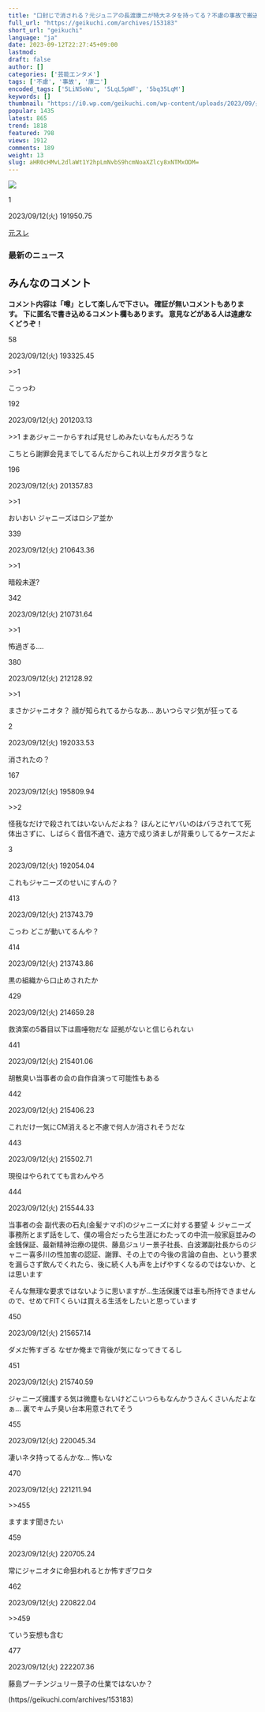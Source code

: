 ```yaml
---
title: "口封じで消される？元ジュニアの長渡康二が特大ネタを持ってる？不慮の事故で搬送！"
full_url: "https://geikuchi.com/archives/153183"
short_url: "geikuchi"
language: "ja"
date: 2023-09-12T22:27:45+09:00
lastmod: 
draft: false
author: []
categories: ['芸能エンタメ']
tags: ['不慮', '事故', '康二']
encoded_tags: ['5LiN5oWu', '5LqL5pWF', '5bq35LqM']
keywords: []
thumbnail: "https://i0.wp.com/geikuchi.com/wp-content/uploads/2023/09/長渡康二.jpg?fit=1280%2C800&ssl=1"
popular: 1435
latest: 865
trend: 1818
featured: 798
views: 1912
comments: 189
weight: 13
slug: aHR0cHMvL2dlaWt1Y2hpLmNvbS9hcmNoaXZlcy8xNTMxODM=
---
```


![](https://i0.wp.com/geikuchi.com/wp-content/uploads/2023/09/長渡康二.jpg?fit=1280%2C800&ssl=1)

<div><p class='t_h'><p>1 <p> 2023/09/12(火) 191950.75 </p></p></p> <p> </p> <p><a rel='noopener' target='_blank' href='https//hayabusa9.5ch.net/test/read.cgi/mnewsplus/1694513990/'>元スレ</a></p> <p class='text-mobile'> <h3>最新のニュース</h3> </p> <p class='blogroll_wrapper'> </p> <p class='text-mobile'> </p> <h2>みんなのコメント</h2> <strong><p>コメント内容は「噂」として楽しんで下さい。 確証が無いコメントもあります。 下に匿名で書き込めるコメント欄もあります。 意見などがある人は遠慮なくどうぞ！</p></strong> <p></p> <p class='t_h t_i'><p>58 <p> 2023/09/12(火) 193325.45 </p></p></p> <p class='t_b t_i'><p> <p class='anchor'>>>1</p> こっっわ </p></p> <p> </p> <p class='t_h t_i'><p>192 <p> 2023/09/12(火) 201203.13 </p></p></p> <p> >>1 まあジャニーからすれぱ見せしめみたいなもんだろうな </p> <p>こちとら謝罪会見までしてるんだからこれ以上ガタガタ言うなと</p> <p> </p> <p class='t_h t_i'><p>196 <p> 2023/09/12(火) 201357.83 </p></p></p> <p class='t_b t_i'><p> <p class='anchor'>>>1</p> おいおい ジャニーズはロシア並か </p></p> <p> </p> <p class='t_h t_i'><p>339 <p> 2023/09/12(火) 210643.36 </p></p></p> <p class='t_b t_i'><p> <p class='anchor'>>>1</p> 暗殺未遂? </p></p> <p> </p> <p class='t_h t_i'><p>342 <p> 2023/09/12(火) 210731.64 </p></p></p> <p class='t_b t_i'><p> <p class='anchor'>>>1</p> 怖過ぎる…. </p></p> <p> </p> <p class='t_h t_i'><p>380 <p> 2023/09/12(火) 212128.92 </p></p></p> <p class='t_b t_i'><p> <p class='anchor'>>>1</p> まさかジャニオタ？ 顔が知られてるからなあ… あいつらマジ気が狂ってる </p></p> <p> </p> <p class='t_h'><p>2 <p> 2023/09/12(火) 192033.53 </p></p></p> <p class='t_b'><p> 消されたの？ </p></p> <p> </p> <p class='t_h t_i'><p>167 <p> 2023/09/12(火) 195809.94 </p></p></p> <p class='t_b t_i'><p> <p class='anchor'>>>2</p> 怪我なだけで殺されてはいないんだよね？ ほんとにヤバいのはバラされてて死体出さずに、しばらく音信不通で、遠方で成り済ましが背乗りしてるケースだよ </p></p> <p> </p> <p class='t_h'><p>3 <p> 2023/09/12(火) 192054.04 </p></p></p> <p class='t_b'><p> これもジャニーズのせいにすんの？ </p></p> <p> </p> <p class='t_h'><p>413 <p> 2023/09/12(火) 213743.79 </p></p></p> <p class='t_b'><p> こっわ どこが動いてるんや？ </p></p> <p> </p> <p class='t_h'><p>414 <p> 2023/09/12(火) 213743.86 </p></p></p> <p class='t_b'><p> 黒の組織から口止めされたか </p></p> <p> </p> <p class='t_h'><p>429 <p> 2023/09/12(火) 214659.28 </p></p></p> <p class='t_b'><p> 救済案の5番目以下は眉唾物だな 証拠がないと信じられない </p></p> <p> </p> <p class='t_h'><p>441 <p> 2023/09/12(火) 215401.06 </p></p></p> <p class='t_b'><p> 胡散臭い当事者の会の自作自演って可能性もある </p></p> <p> </p> <p class='t_h'><p>442 <p> 2023/09/12(火) 215406.23 </p></p></p> <p class='t_b'><p> これだけ一気にCM消えると不慮で何人か消されそうだな </p></p> <p> </p> <p class='t_h'><p>443 <p> 2023/09/12(火) 215502.71 </p></p></p> <p class='t_b'><p> 現役はやられてても言わんやろ </p></p> <p> </p> <p class='t_h'><p>444 <p> 2023/09/12(火) 215544.33 </p></p></p> <p> 当事者の会 副代表の石丸(金髪ナマポ)のジャニーズに対する要望 ↓ ジャニーズ事務所とまず話をして、僕の場合だったら生涯にわたっての中流一般家庭並みの金銭保証、最新精神治療の提供、藤島ジュリー景子社長、白波瀬副社長からのジャニー喜多川の性加害の認証、謝罪、その上での今後の言論の自由、という要求を漏らさず飲んでくれたら、後に続く人も声を上げやすくなるのではないか、とは思います </p> <p>そんな無理な要求ではないように思いますが…生活保護では車も所持できませんので、せめてFITくらいは買える生活をしたいと思っています</p> <p> </p> <p class='t_h'><p>450 <p> 2023/09/12(火) 215657.14 </p></p></p> <p class='t_b'><p> ダメだ怖すぎる なぜか俺まで背後が気になってきてるし </p></p> <p> </p> <p class='t_h'><p>451 <p> 2023/09/12(火) 215740.59 </p></p></p> <p class='t_b'><p> ジャニーズ擁護する気は微塵もないけどこいつらもなんかうさんくさいんだよなぁ… 裏でキムチ臭い台本用意されてそう </p></p> <p> </p> <p class='t_h'><p>455 <p> 2023/09/12(火) 220045.34 </p></p></p> <p class='t_b'><p> 凄いネタ持ってるんかな… 怖いな </p></p> <p> </p> <p class='t_h t_i'><p>470 <p> 2023/09/12(火) 221211.94 </p></p></p> <p class='t_b t_i'><p> <p class='anchor'>>>455</p> ますます聞きたい </p></p> <p> </p> <p class='t_h'><p>459 <p> 2023/09/12(火) 220705.24 </p></p></p> <p class='t_b'><p> 常にジャニオタに命狙われるとか怖すぎワロタ </p></p> <p> </p> <p class='t_h t_i'><p>462 <p> 2023/09/12(火) 220822.04 </p></p></p> <p class='t_b t_i'><p> <p class='anchor'>>>459</p> ていう妄想も含む </p></p> <p> </p> <p class='t_h'><p>477 <p> 2023/09/12(火) 222207.36 </p></p></p> <p class='t_b'><p> 藤島プーチンジュリー景子の仕業ではないか？ </p></p> <p> </p> </div>

(https//geikuchi.com/archives/153183)
